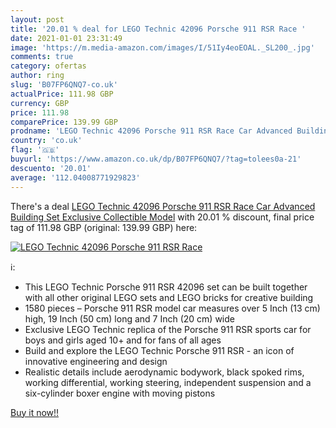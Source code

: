 ```yaml
---
layout: post
title: '20.01 % deal for LEGO Technic 42096 Porsche 911 RSR Race '
date: 2021-01-01 23:31:49
image: 'https://m.media-amazon.com/images/I/51Iy4eoEOAL._SL200_.jpg'
comments: true
category: ofertas
author: ring
slug: 'B07FP6QNQ7-co.uk'
actualPrice: 111.98 GBP
currency: GBP
price: 111.98
comparePrice: 139.99 GBP
prodname: 'LEGO Technic 42096 Porsche 911 RSR Race Car Advanced Building Set  Exclusive Collectible Model'
country: 'co.uk'
flag: '🇬🇧'
buyurl: 'https://www.amazon.co.uk/dp/B07FP6QNQ7/?tag=tolees0a-21'
descuento: '20.01'
average: '112.04008771929823'
---
```


There's a deal [LEGO Technic 42096 Porsche 911 RSR Race Car Advanced Building Set  Exclusive Collectible Model](https://www.amazon.co.uk/dp/B07FP6QNQ7/?tag=tolees0a-21)  with  20.01 % discount, final price tag of  111.98 GBP (original: 139.99 GBP) here:

[![LEGO Technic 42096 Porsche 911 RSR Race ](https://m.media-amazon.com/images/I/51Iy4eoEOAL._SL200_.jpg)](https://www.amazon.co.uk/dp/B07FP6QNQ7/?tag=tolees0a-21)

ℹ️:

- This LEGO Technic Porsche 911 RSR 42096 set can be built together with all other original LEGO sets and LEGO bricks for creative building
- 1580 pieces – Porsche 911 RSR model car measures over 5 Inch (13 cm) high, 19 Inch (50 cm) long and 7 Inch (20 cm) wide
- Exclusive LEGO Technic replica of the Porsche 911 RSR sports car for boys and girls aged 10+ and for fans of all ages
- Build and explore the LEGO Technic Porsche 911 RSR - an icon of innovative engineering and design
- Realistic details include aerodynamic bodywork, black spoked rims, working differential, working steering, independent suspension and a six-cylinder boxer engine with moving pistons

[Buy it now!!](https://www.amazon.co.uk/dp/B07FP6QNQ7/?tag=tolees0a-21)
